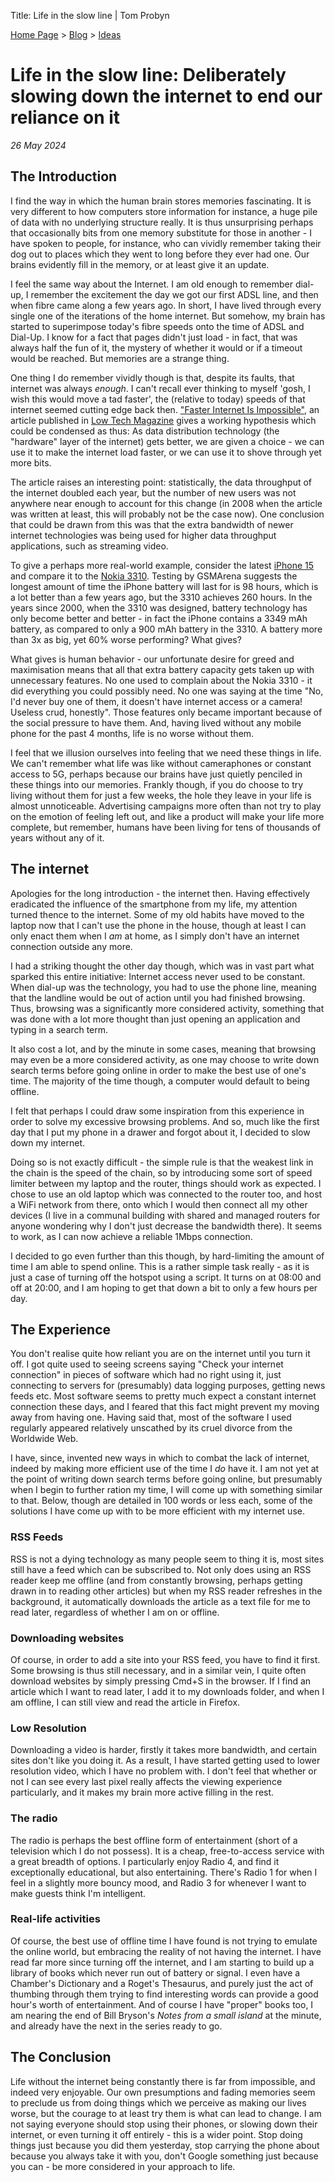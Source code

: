 Title: Life in the slow line | Tom Probyn

[Home Page](https://tomprobyn.uk) > [Blog](https://tomprobyn.uk/blogs) > [Ideas](https://tomprobyn.uk/blogs/ideas)

# Life in the slow line: Deliberately slowing down the internet to end our reliance on it
*26 May 2024*

## The Introduction

I find the way in which the human brain stores memories fascinating. It is very different to how computers store information for instance, a huge pile of data with no underlying structure really. It is thus unsurprising perhaps that occasionally bits from one memory substitute for those in another - I have spoken to people, for instance, who can vividly remember taking their dog out to places which they went to long before they ever had one. Our brains evidently fill in the memory, or at least give it an update. 

I feel the same way about the Internet. I am old enough to remember dial-up, I remember the excitement the day we got our first ADSL line, and then when fibre came along a few years ago. In short, I have lived through every single one of the iterations of the home internet. But somehow, my brain has started to superimpose today's fibre speeds onto the time of ADSL and Dial-Up. I know for a fact that pages didn't just load - in fact, that was always half the fun of it, the mystery of whether it would or if a timeout would be reached. But memories are a strange thing. 

One thing I do remember vividly though is that, despite its faults, that internet was always *enough*. I can't recall ever thinking to myself 'gosh, I wish this would move a tad faster', the (relative to today) speeds of that internet seemed cutting edge back then. ["Faster Internet Is Impossible"](https://solar.lowtechmagazine.com/2008/02/faster-internet-is-impossible/), an article published in [Low Tech Magazine](https://solar.lowtechmagazine.com/) gives a working hypothesis which could be condensed as thus: As data distribution technology (the "hardware" layer of the internet) gets better, we are given a choice - we can use it to make the internet load faster, or we can use it to shove through yet more bits.

The article raises an interesting point: statistically, the data throughput of the internet doubled each year, but the number of new users was not anywhere near enough to account for this change  (in 2008 when the article was written at least, this will probably not be the case now). One conclusion that could be drawn from this was that the extra bandwidth of newer internet technologies was being used for higher data throughput applications, such as streaming video.

To give a perhaps more real-world example, consider the latest [iPhone 15](https://www.gsmarena.com/apple_iphone_15-12559.php) and compare it to the [Nokia 3310](https://www.gsmarena.com/nokia_3310-192.php). Testing by GSMArena suggests the longest amount of time the iPhone battery will last for is 98 hours, which is a lot better than a few years ago, but the 3310 achieves 260 hours. In the years since 2000, when the 3310 was designed, battery technology has only become better and better - in fact the iPhone contains a 3349 mAh battery, as compared to only a 900 mAh battery in the 3310. A battery more than 3x as big, yet 60% worse performing? What gives?

What gives is human behavior - our unfortunate desire for greed and maximisation means that all that extra battery capacity gets taken up with unnecessary features. No one used to complain about the Nokia 3310 - it did everything you could possibly need. No one was saying at the time "No, I'd never buy one of them, it doesn't have internet access or a camera! Useless crud, honestly". Those features only became important because of the social pressure to have them. And, having lived without any mobile phone for the past 4 months, life is no worse without them. 

I feel that we illusion ourselves into feeling that we need these things in life. We can't remember what life was like without cameraphones or constant access to 5G, perhaps because our brains have just quietly penciled in these things into our memories. Frankly though, if you do choose to try living without them for just a few weeks, the hole they leave in your life is almost unnoticeable. Advertising campaigns more often than not try to play on the emotion of feeling left out, and like a product will make your life more complete, but remember, humans have been living for tens of thousands of years without any of it.

## The internet

Apologies for the long introduction - the internet then. Having effectively eradicated the influence of the smartphone from my life, my attention turned thence to the internet. Some of my old habits have moved to the laptop now that I can't use the phone in the house, though at least I can only enact them when I *am* at home, as I simply don't have an internet connection outside any more. 

I had a striking thought the other day though, which was in vast part what sparked this entire initiative: Internet access never used to be constant. When dial-up was the technology, you had to use the phone line, meaning that the landline would be out of action until you had finished browsing. Thus, browsing was a significantly more considered activity, something that was done with a lot more thought than just opening an application and typing in a search term.

It also cost a lot, and by the minute in some cases, meaning that browsing may even be a more considered activity, as one may choose to write down search terms before going online in order to make the best use of one's time. The majority of the time though, a computer would default to being offline. 

I felt that perhaps I could draw some inspiration from this experience in order to solve my excessive browsing problems. And so, much like the first day that I put my phone in a drawer and forgot about it, I decided to slow down my internet.

Doing so is not exactly difficult - the simple rule is that the weakest link in the chain is the speed of the chain, so by introducing some sort of speed limiter between my laptop and the router, things should work as expected. I chose to use an old laptop which was connected to the router too, and host a WiFi network from there, onto which I would then connect all my other devices (I live in a communal building with shared and managed routers for anyone wondering why I don't just decrease the bandwidth there). It seems to work, as I can now achieve a reliable 1Mbps connection.

I decided to go even further than this though, by hard-limiting the amount of time I am able to spend online. This is a rather simple task really - as it is just a case of turning off the hotspot using a script. It turns on at 08:00 and off at 20:00, and I am hoping to get that down a bit to only a few hours per day.

## The Experience

You don't realise quite how reliant you are on the internet until you turn it off. I got quite used to seeing screens saying "Check your internet connection" in pieces of software which had no right using it, just connecting to servers for (presumably) data logging purposes, getting news feeds etc. Most software seems to pretty much expect a constant internet connection these days, and I feared that this fact might prevent my moving away from having one. Having said that, most of the software I used regularly appeared relatively unscathed by its cruel divorce from the Worldwide Web. 

I have, since, invented new ways in which to combat the lack of internet, indeed by making more efficient use of the time I *do* have it. I am not yet at the point of writing down search terms before going online, but presumably when I begin to further ration my time, I will come up with something similar to that. Below, though are detailed in 100 words or less each, some of the solutions I have come up with to be more efficient with my internet use.

### RSS Feeds
RSS is not a dying technology as many people seem to thing it is, most sites still have a feed which can be subscribed to. Not only does using an RSS reader keep me offline (and from constantly browsing, perhaps getting drawn in to reading other articles) but when my RSS reader refreshes in the background, it automatically downloads the article as a text file for me to read later, regardless of whether I am on or offline.

### Downloading websites
Of course, in order to add a site into your RSS feed, you have to find it first. Some browsing is thus still necessary, and in a similar vein, I quite often download websites by simply pressing Cmd+S in the browser. If I find an article which I want to read later, I add it to my downloads folder, and when I am offline, I can still view and read the article in Firefox.

### Low Resolution
Downloading a video is harder, firstly it takes more bandwidth, and certain sites don't like you doing it. As a result, I have started getting used to lower resolution video, which I have no problem with. I don't feel that whether or not I can see every last pixel really affects the viewing experience particularly, and it makes my brain more active filling in the rest.

### The radio
The radio is perhaps the best offline form of entertainment (short of a television which I do not possess). It is a cheap, free-to-access service with a great breadth of options. I particularly enjoy Radio 4, and find it exceptionally educational, but also entertaining. There's Radio 1 for when I feel in a slightly more bouncy mood, and Radio 3 for whenever I want to make guests think I'm intelligent. 

### Real-life activities
Of course, the best use of offline time I have found is not trying to emulate the online world, but embracing the reality of not having the internet. I have read far more since turning off the internet, and I am starting to build up a library of books which never run out of battery or signal. I even have a Chamber's Dictionary and a Roget's Thesaurus, and purely just the act of thumbing through them trying to find interesting words can provide a good hour's worth of entertainment. And of course I have "proper" books too, I am nearing the end of Bill Bryson's *Notes from a small island* at the minute, and already have the next in the series ready to go. 

## The Conclusion
Life without the internet being constantly there is far from impossible, and indeed very enjoyable. Our own presumptions and fading memories seem to preclude us from doing things which we perceive as making our lives worse, but the courage to at least try them is what can lead to change. I am not saying everyone should stop using their phones, or slowing down their internet, or even turning it off entirely - this is a wider point. Stop doing things just because you did them yesterday, stop carrying the phone about because you always take it with you, don't Google something just because you can - be more considered in your approach to life. 